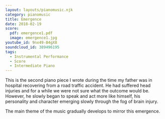 ```yaml
---
layout: layouts/pianomusic.njk
category: pianomusic
title: Emergence
date: 2018-02-19
score:
  pdf: emergence1.pdf
  image: emergence1.jpg
youtube_id: 9nx49-84gX8
soundcloud_id: 389496195
tags:
  - Instrumental Performance
  - Score
  - Intermediate Piano
---
```


This is the second piano piece I wrote during the time my father was in hospital recovering from a road traffic accident. He had suffered head injuries and for a while we were not sure what the outcome would be. However, he slowly began to speak and act more like himself, his personality and character emerging slowly through the fog of brain injury.

The main theme of the music gradually develops to mirror this emergence.
